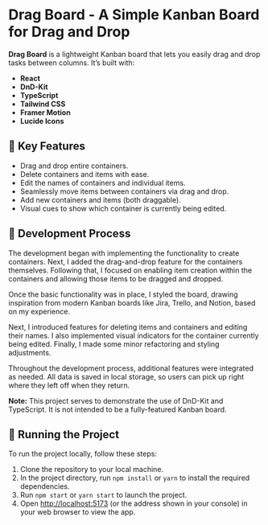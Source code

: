 # Drag Board - A Simple Kanban Board for Drag and Drop

**Drag Board** is a lightweight Kanban board that lets you easily drag and drop tasks between columns. It’s built with:

- **React**
- **DnD-Kit**
- **TypeScript**
- **Tailwind CSS**
- **Framer Motion**
- **Lucide Icons**

## 👾 Key Features

- Drag and drop entire containers.
- Delete containers and items with ease.
- Edit the names of containers and individual items.
- Seamlessly move items between containers via drag and drop.
- Add new containers and items (both draggable).
- Visual cues to show which container is currently being edited.

## 📒 Development Process

The development began with implementing the functionality to create containers. Next, I added the drag-and-drop feature for the containers themselves. Following that, I focused on enabling item creation within the containers and allowing those items to be dragged and dropped.

Once the basic functionality was in place, I styled the board, drawing inspiration from modern Kanban boards like Jira, Trello, and Notion, based on my experience.

Next, I introduced features for deleting items and containers and editing their names. I also implemented visual indicators for the container currently being edited. Finally, I made some minor refactoring and styling adjustments.

Throughout the development process, additional features were integrated as needed. All data is saved in local storage, so users can pick up right where they left off when they return.

**Note:** This project serves to demonstrate the use of DnD-Kit and TypeScript. It is not intended to be a fully-featured Kanban board.

## 🚦 Running the Project

To run the project locally, follow these steps:

1. Clone the repository to your local machine.
2. In the project directory, run `npm install` or `yarn` to install the required dependencies.
3. Run `npm start` or `yarn start` to launch the project.
4. Open [http://localhost:5173](http://localhost:5173) (or the address shown in your console) in your web browser to view the app.
